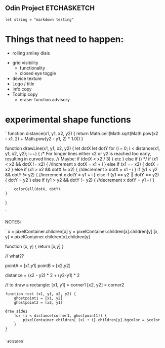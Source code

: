 ## Odin Project ETCHASKETCH

`
let string = "markdown testing"
`

# Things that need to happen: 

<!-- * resolution dial
	* limit to values between 50 and 100 -->
* rolling smiley dials
<!-- * color picker & icon
	* fix color of randomizer button toggle -->
* grid visibility
	* functionality
	* closed eye toggle
* device texture
* Logo / title
* Info copy
* Tooltip copy
  * eraser function advisory

# experimental shape functions
`
function distance(x1, y1, x2, y2) {
	return Math.ceil(Math.sqrt(Math.pow(x2 - x1, 2) +
		Math.pow(y2 - y1, 2) * 1.0))
}

function drawLine(x1, y1, x2, y2) {
	let dotX
	let dotY
	for (i = 0; i < distance(x1, y1, x2, y2); i++) {
		/*
		For longer lines either x2 or y2 is reached too early, resulting
		in curved lines. 
		// Maybe: 
			if (dotX < x2 / 3) { etc }
			else if ()
		*/
		if (x1 < x2 && dotX != x2) {
			//increment x
			dotX = x1 + i
		} else if (x1 == x2) {
			dotX = x2
		} else if (x1 > x2 && dotX != x2) {
			//decrement x
			dotX = x1 - i
		}
		if (y1 < y2 && dotY != y2) {
			//increment x
			dotY = y1 + i
		} else if (y1 == y2 || dotY == y2) {
			dotY = y2
		} else if (y1 > y2 && dotY != y2) {
			//decrement x
			dotY = y1 - i
		}

		colorCell(dotX, dotY)
	}
}

`

NOTES: 

`
x = pixelContainer.children[x]
y = pixelContainer.children[x].children[y]
[x, y] = pixelContainer.children[x].children[y]

function (x, y) {
	return [x,y]
}

// what??

pointA = [x1,y1]
pointB = [x2,y2]

distance = (x2 - y2) * 2 + (y2-y1) * 2

// to draw a rectangle: 
	[x1, y1] = corner1
	[x2, y2] = corner2

	function rect (x1, y1, x2, y2) {
		ghostpoint1 = [x1, y2]
		ghostpoint2 = [x2, y1]

	draw side1
		for (i < distance(corner1, ghostpoint1)) {
			pixelContainer.children[ (x1 + i].children[y].bgcolor = $color
		}
	} 
	`

	`#231000`